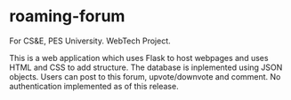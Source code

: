# roaming-forum
For CS&amp;E, PES University. WebTech Project.

This is a web application which uses Flask to host webpages and uses HTML and CSS to add structure. The database is inplemented using JSON objects. Users can post to this forum, upvote/downvote and comment. No authentication implemented as of this release.
